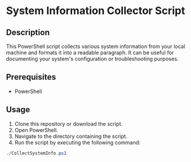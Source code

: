 # System Information Collector Script

## Description

This PowerShell script collects various system information from your local machine and formats it into a readable paragraph. It can be useful for documenting your system's configuration or troubleshooting purposes.

## Prerequisites

- PowerShell

## Usage

1. Clone this repository or download the script.
2. Open PowerShell.
3. Navigate to the directory containing the script.
4. Run the script by executing the following command:

```powershell
./CollectSystemInfo.ps1
